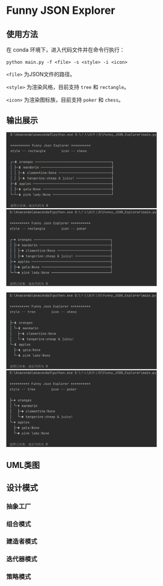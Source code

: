 # Funny JSON Explorer

## 使用方法

在 conda 环境下，进入代码文件并在命令行执行：

`python main.py -f <file> -s <style> -i <icon>`

`<file>` 为JSON文件的路径。

`<style>` 为渲染风格，目前支持 `tree` 和 `rectangle`。

`<icon>` 为渲染图标族，目前支持 `poker` 和 `chess`。

## 输出展示

<img src="assets/result_rectangle_chess.png" alt="结果图：矩形棋盘" width="400"> <img src="assets/result_rectangle_poker.png" alt="结果图：矩形扑克" width="400">



<img src="assets/result_tree_chess.png" alt="结果图：树状棋盘" width="400"> <img src="assets/result_tree_poker.png" alt="结果图：树状扑克" width="400">

## UML类图


## 设计模式

### 抽象工厂

### 组合模式

### 建造者模式

### 迭代器模式

### 策略模式


